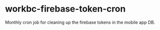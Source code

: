 # workbc-firebase-token-cron
Monthly cron job for cleaning up the firebase tokens in the mobile app DB.
